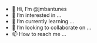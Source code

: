 - 👋 Hi, I’m @jmbantunes
- 👀 I’m interested in ...
- 🌱 I’m currently learning ...
- 💞️ I’m looking to collaborate on ...
- 📫 How to reach me ...

<!---
jmbantunes/jmbantunes is a ✨ special ✨ repository because its `README.md` (this file) appears on your GitHub profile.
You can click the Preview link to take a look at your changes.
--->
